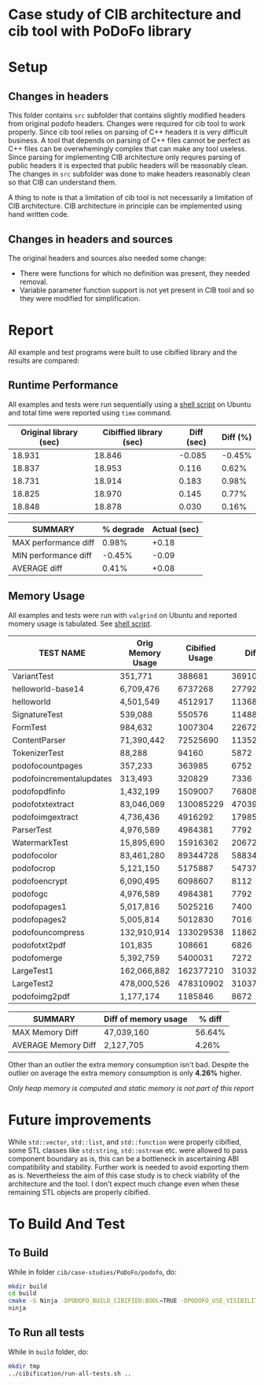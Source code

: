 Case study of CIB architecture and cib tool with PoDoFo library
===============================================================

# Setup

## Changes in headers

This folder contains `src` subfolder that contains slightly modified headers from original podofo headers.
Changes were required for cib tool to work properly. Since cib tool relies on parsing of C++ headers it is very difficult business. A tool that depends on parsing of C++ files cannot be perfect as C++ files can be overwhemingly complex that can make any tool useless. Since parsing for implementing CIB architecture only requres parsing of public headers it is expected that public headers will be reasonably clean. The changes in `src` subfolder was done to make headers reasonably clean so that CIB can understand them.

A thing to note is that a limitation of cib tool is not necessarily a limitation of CIB architecture. CIB architecture in principle can be implemented using hand written code.

## Changes in headers and sources

The original headers and sources also needed some change:
  - There were functions for which no definition was present, they needed removal.
  - Variable parameter function support is not yet present in CIB tool and so they were modified for simplification.

# Report
All example and test programs were built to use cibified library and the results are compared:

## Runtime Performance
All examples and tests were run sequentially using a [shell script](run-all-tests.sh) on Ubuntu and total time were reported using `time` command.

| Original library (sec) | Cibiffied library (sec) | Diff (sec) | Diff (%) |
| ---------------------- | ----------------------- | ---------- | -------- |
| 18.931                 | 18.846                  | -0.085     | -0.45%   |
| 18.837                 | 18.953                  | 0.116      | 0.62%    |
| 18.731                 | 18.914                  | 0.183      | 0.98%    |
| 18.825                 | 18.970                  | 0.145      | 0.77%    |
| 18.848                 | 18.878                  | 0.030      | 0.16%    |


| SUMMARY              | % degrade | Actual (sec) |
| -------------------- | --------- | ------------ |
| MAX performance diff | 0.98%     | +0.18        |
| MIN performance diff | -0.45%    | -0.09        |
| AVERAGE diff         | 0.41%     | +0.08        |

## Memory Usage
All examples and tests were run with `valgrind` on Ubuntu and reported momery usage is tabulated. See [shell script](run-all-tests-with-valgrind.sh).

| TEST NAME                | Orig Memory Usage | Cibified Usage | Diff     | %Diff  |
| ------------------------ | ----------------- | -------------- | -------- | ------ |
| VariantTest              | 351,771           | 388681         | 36910    | 10.49% |
| helloworld-base14        | 6,709,476         | 6737268        | 27792    | 0.41%  |
| helloworld               | 4,501,549         | 4512917        | 11368    | 0.25%  |
| SignatureTest            | 539,088           | 550576         | 11488    | 2.13%  |
| FormTest                 | 984,632           | 1007304        | 22672    | 2.30%  |
| ContentParser            | 71,390,442        | 72525690       | 1135248  | 1.59%  |
| TokenizerTest            | 88,288            | 94160          | 5872     | 6.65%  |
| podofocountpages         | 357,233           | 363985         | 6752     | 1.89%  |
| podofoincrementalupdates | 313,493           | 320829         | 7336     | 2.34%  |
| podofopdfinfo            | 1,432,199         | 1509007        | 76808    | 5.36%  |
| podofotxtextract         | 83,046,069        | 130085229      | 47039160 | 56.64% |
| podofoimgextract         | 4,736,436         | 4916292        | 179856   | 3.80%  |
| ParserTest               | 4,976,589         | 4984381        | 7792     | 0.16%  |
| WatermarkTest            | 15,895,690        | 15916362       | 20672    | 0.13%  |
| podofocolor              | 83,461,280        | 89344728       | 5883448  | 7.05%  |
| podofocrop               | 5,121,150         | 5175887        | 54737    | 1.07%  |
| podofoencrypt            | 6,090,495         | 6098607        | 8112     | 0.13%  |
| podofogc                 | 4,976,589         | 4984381        | 7792     | 0.16%  |
| podofopages1             | 5,017,816         | 5025216        | 7400     | 0.15%  |
| podofopages2             | 5,005,814         | 5012830        | 7016     | 0.14%  |
| podofouncompress         | 132,910,914       | 133029538      | 118624   | 0.09%  |
| podofotxt2pdf            | 101,835           | 108661         | 6826     | 6.70%  |
| podofomerge              | 5,392,759         | 5400031        | 7272     | 0.13%  |
| LargeTest1               | 162,066,882       | 162377210      | 310328   | 0.19%  |
| LargeTest2               | 478,000,526       | 478310902      | 310376   | 0.06%  |
| podofoimg2pdf            | 1,177,174         | 1185846        | 8672     | 0.74%  |

| SUMMARY             | Diff of memory usage | % diff |
| ------------------- | -------------------- | ------ |
| MAX Memory Diff     | 47,039,160           | 56.64% |
| AVERAGE Memory Diff | 2,127,705            | 4.26%  |

Other than an outlier the extra memory consumption isn't bad. Despite the outlier on average the extra memory consumption is only **4.26%** higher.

_Only heap memory is computed and static memory is not part of this report_

# Future improvements

While `std::vector`, `std::list`, and `std::function` were properly cibified, some STL classes like `std:string`, `std::ostream` etc. were allowed to pass component boundary as is, this can be a bottleneck in ascertaining ABI compatibility and stability. Further work is needed to avoid exporting them as is.
Nevertheless the aim of this case study is to check viability of the architecture and the tool. I don't expect much change even when these remaining STL objects are properly cibified.

# To Build And Test

## To Build
While in folder `cib/case-studies/PoDoFo/podofo`, do:

```sh
mkdir build
cd build
cmake -G Ninja -DPODOFO_BUILD_CIBIFIED:BOOL=TRUE -DPODOFO_USE_VISIBILITY:BOOL=TRUE ..
ninja
```

## To Run all tests

While in `build` folder, do:

```sh
mkdir tmp
../cibification/run-all-tests.sh ..
```

